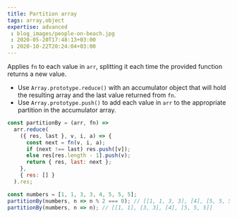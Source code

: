 ```yaml
---
title: Partition array
tags: array,object
expertise: advanced
 : blog_images/people-on-beach.jpg
 : 2020-05-20T17:48:13+03:00
 : 2020-10-22T20:24:04+03:00
---
```


Applies `fn` to each value in `arr`, splitting it each time the provided function returns a new value.

- Use `Array.prototype.reduce()` with an accumulator object that will hold the resulting array and the last value returned from `fn`.
- Use `Array.prototype.push()` to add each value in `arr` to the appropriate partition in the accumulator array.

```js
const partitionBy = (arr, fn) =>
  arr.reduce(
    ({ res, last }, v, i, a) => {
      const next = fn(v, i, a);
      if (next !== last) res.push([v]);
      else res[res.length - 1].push(v);
      return { res, last: next };
    },
    { res: [] }
  ).res;
```

```js
const numbers = [1, 1, 3, 3, 4, 5, 5, 5];
partitionBy(numbers, n => n % 2 === 0); // [[1, 1, 3, 3], [4], [5, 5, 5]]
partitionBy(numbers, n => n); // [[1, 1], [3, 3], [4], [5, 5, 5]]
```
